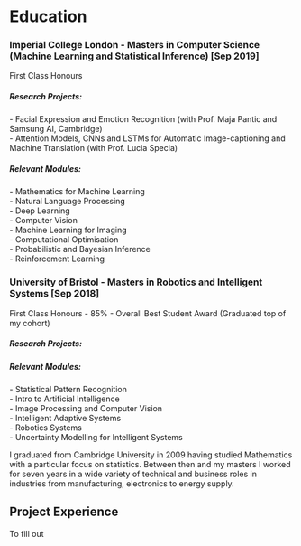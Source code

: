 # Education
### Imperial College London - Masters in Computer Science (Machine Learning and Statistical Inference)  [Sep 2019]
First Class Honours
##### Research Projects:  
\- Facial Expression and Emotion Recognition (with Prof. Maja Pantic and Samsung AI, Cambridge)  
\- Attention Models, CNNs and LSTMs for Automatic Image-captioning and Machine Translation (with Prof. Lucia Specia)

##### Relevant Modules:  
\- Mathematics for Machine Learning  
\- Natural Language Processing  
\- Deep Learning  
\- Computer Vision  
\- Machine Learning for Imaging  
\- Computational Optimisation  
\- Probabilistic and Bayesian Inference  
\- Reinforcement Learning  

### University of Bristol - Masters in Robotics and Intelligent Systems [Sep 2018]
First Class Honours - 85% - Overall Best Student Award (Graduated top of my cohort)

##### Research Projects:  


##### Relevant Modules:  
\- Statistical Pattern Recognition  
\- Intro to Artificial Intelligence  
\- Image Processing and Computer Vision  
\- Intelligent Adaptive Systems  
\- Robotics Systems  
\- Uncertainty Modelling for Intelligent Systems  


I graduated from Cambridge University in 2009 having studied Mathematics with a particular focus on statistics. Between then and my masters I worked for seven years in a wide variety of technical and business roles in industries from manufacturing, electronics to energy supply.


## Project Experience
To fill out
